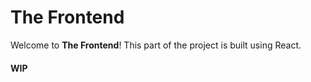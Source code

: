 # The Frontend

Welcome to **The Frontend**! This part of the project is built using React.

#### WIP
